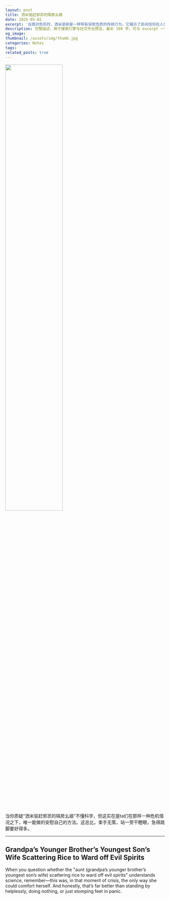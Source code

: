 ```yaml
---
layout: post
title: 洒米驱赶邪祟的隔房幺娘
date: 2025-05-02
excerpt: '在面对危机时，洒米驱邪是一种带有安慰性质的传统行为，它揭示了民间信仰在人类情感应对机制中的价值。Scattering rice during crisis is a comforting traditional act, revealing the value of folk beliefs in human emotional coping.'
description: 完整描述，用于搜索引擎与社交平台预览，最长 160 字，可与 excerpt 一致
og_image: 
thumbnail: /assets/img/thumb.jpg
categories: Notes
tags: 
related_posts: true
---
```


<img src="{{ '/assets/img/blog/xxxxxxxx' | relative_url }}" style="width:60%;">

当你质疑“洒米驱赶邪祟的隔房幺娘”不懂科学，但这实在是ta们在那样一种危机情况之下，唯一能做的安慰自己的方法。这总比，束手无策，站一旁干瞪眼，急得跳脚要好得多。

---

## Grandpa’s Younger Brother’s Youngest Son’s Wife Scattering Rice to Ward off Evil Spirits

When you question whether the "aunt (grandpa’s younger brother’s youngest son’s wife) scattering rice to ward off evil spirits" understands science, remember—this was, in that moment of crisis, the only way she could comfort herself. And honestly, that’s far better than standing by helplessly, doing nothing, or just stomping feet in panic.